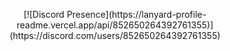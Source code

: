 
<p align="center">
 [![Discord Presence](https://lanyard-profile-readme.vercel.app/api/852650264392761355)](https://discord.com/users/852650264392761355)

</p>
